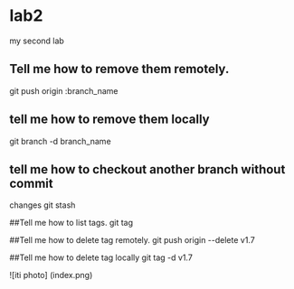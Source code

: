 # lab2
my second lab

## Tell me how to remove them remotely.
git push origin :branch_name

## tell me how to remove them locally
git branch -d branch_name

## tell me how to checkout another branch without commit
changes
git stash

##Tell me how to list tags.
git tag

##Tell me how to delete tag remotely.
git push origin --delete v1.7

##Tell me how to delete tag locally
git tag -d v1.7

![iti photo] (index.png) 
